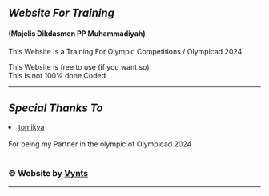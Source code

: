 <h2><i>Website For Training</i></h2>
<h4>(Majelis Dikdasmen PP Muhammadiyah)</h4>

This Website Is a Training For Olympic Competitions / Olympicad 2024

This Website is free to use (if you want so) <br>
This is not 100% done Coded

<hr>
<h2><i>Special Thanks To</i></h2>

<li><a href="https://github.com/tomikya">tomikya</a></li>
<br>
For being my Partner in the olympic of Olympicad 2024
<br> <br>
<h3>&copy; Website by <a href="https://github.com/Vynts">Vynts</a></h3>
<hr>
